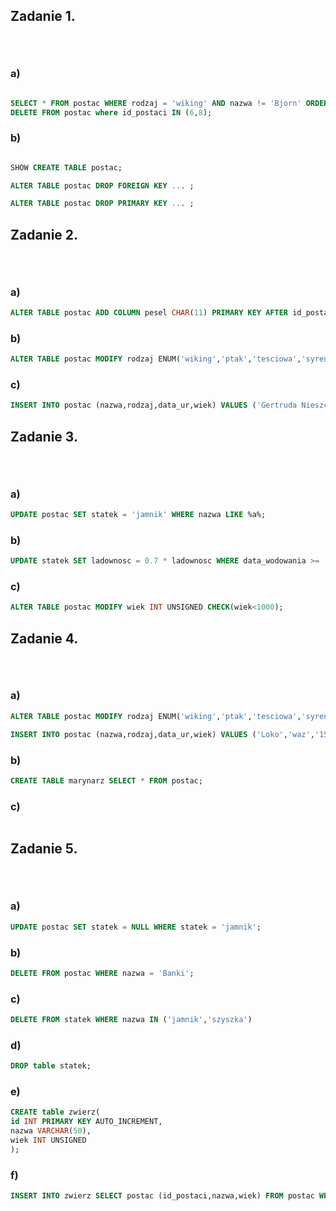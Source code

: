 ## Zadanie 1. <p>&nbsp;</p>

### a)
```sql

SELECT * FROM postac WHERE rodzaj = 'wiking' AND nazwa != 'Bjorn' ORDER BY wiek ASC;
DELETE FROM postac where id_postaci IN (6,8);

```

### b)

```sql

SHOW CREATE TABLE postac;

ALTER TABLE postac DROP FOREIGN KEY ... ;

ALTER TABLE postac DROP PRIMARY KEY ... ;

```



## Zadanie 2. <p>&nbsp;</p>

### a)
```sql
ALTER TABLE postac ADD COLUMN pesel CHAR(11) PRIMARY KEY AFTER id_postaci;
```
### b)

```sql
ALTER TABLE postac MODIFY rodzaj ENUM('wiking','ptak','tesciowa','syrena');
```

### c)

```sql
INSERT INTO postac (nazwa,rodzaj,data_ur,wiek) VALUES ('Gertruda Nieszczera','syrena','1299-03-02',283)
```
## Zadanie 3. <p>&nbsp;</p>

### a)
```sql
UPDATE postac SET statek = 'jamnik' WHERE nazwa LIKE %a%;
```
### b)

```sql
UPDATE statek SET ladownosc = 0.7 * ladownosc WHERE data_wodowania >= '1901-01-01' AND data_wodowania <= '2000-12-31';
```

### c)

```sql
ALTER TABLE postac MODIFY wiek INT UNSIGNED CHECK(wiek<1000);
```

## Zadanie 4. <p>&nbsp;</p>

### a)
```sql
ALTER TABLE postac MODIFY rodzaj ENUM('wiking','ptak','tesciowa','syrena','waz');

INSERT INTO postac (nazwa,rodzaj,data_ur,wiek) VALUES ('Loko','waz','1541-03-15',41);

```
### b)

```sql
CREATE TABLE marynarz SELECT * FROM postac;
```

### c)

```sql

```

## Zadanie 5. <p>&nbsp;</p>

### a)
```sql
UPDATE postac SET statek = NULL WHERE statek = 'jamnik';
```
### b)

```sql
DELETE FROM postac WHERE nazwa = 'Banki';
```

### c)

```sql
DELETE FROM statek WHERE nazwa IN ('jamnik','szyszka')
```
### d)
```sql
DROP table statek;
```
### e)

```sql
CREATE table zwierz(
id INT PRIMARY KEY AUTO_INCREMENT,
nazwa VARCHAR(50),
wiek INT UNSIGNED
);
```

### f)

```sql
INSERT INTO zwierz SELECT postac (id_postaci,nazwa,wiek) FROM postac WHERE rodzaj = 'ptak' AND rodzaj = 'waz';
```
